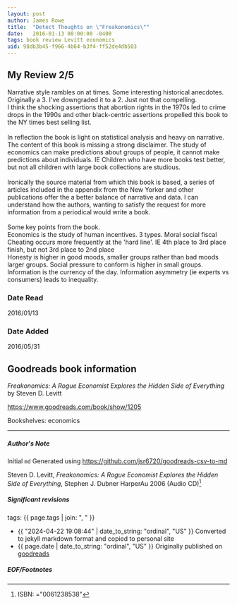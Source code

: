 ```yaml
---
layout: post
author: James Rowe
title:  "Detect Thoughts on \"Freakonomics\""
date:   2016-01-13 00:00:00 -0400
tags: book review Levitt economics
uid: 98db3b45-f966-4b64-b3f4-ff52de4db503
---
```


<!-- highly dependent on how you personally use jekyll templates, and how you want this to show up -->
<!-- escape any jekyll keys with double brackets -->

## My Review 2/5

Narrative style rambles on at times. Some interesting historical anecdotes. Originally a 3. I've downgraded it to a 2. Just not that compelling.<br/>I think the shocking assertions that abortion rights in the 1970s led to crime drops in the 1990s and other black-centric assertions propelled this book to the NY times best selling list.<br/><br/>In reflection the book is light on statistical analysis and heavy on narrative. The content of this book is missing a strong disclaimer. The study of economics can make predictions about groups of people, it cannot make predictions about individuals. IE Children who have more books test better, but not all children with large book collections are studious.<br/><br/>Ironically the source material from which this book is based, a series of articles included in the appendix from the New Yorker and other publications offer the a better balance of narrative and data. I can understand how the authors, wanting to satisfy the request for more information from a periodical would write a book.<br/><br/>Some key points from the book.<br/>Economics is the study of human incentives. 3 types. Moral social fiscal<br/>Cheating occurs more frequently at the 'hard line'. IE 4th place to 3rd place finish, but not 3rd place to 2nd place<br/>Honesty is higher in good moods, smaller groups rather than bad moods larger groups. Social pressure to conform is higher in small groups.<br/>Information is the currency of the day. Information asymmetry (ie experts vs consumers) leads to inequality.

### Date Read
2016/01/13

### Date Added
2016/05/31

## Goodreads book information

*Freakonomics: A Rogue Economist Explores the Hidden Side of Everything* by Steven D. Levitt

https://www.goodreads.com/book/show/1205

Bookshelves: economics

---

##### Author's Note

Initial `md` Generated using https://github.com/jsr6720/goodreads-csv-to-md

Steven D. Levitt, *Freakonomics: A Rogue Economist Explores the Hidden Side of Everything*, Stephen J. Dubner HarperAu 2006 (Audio CD)[^1]

##### Significant revisions

tags: {{ page.tags | join: ", " }} <!-- todo move this somewhere -->

- {{ "2024-04-22 19:08:44" | date_to_string: "ordinal", "US" }} Converted to jekyll markdown format and copied to personal site
- {{ page.date | date_to_string: "ordinal", "US" }} Originally published on [goodreads](https://www.goodreads.com)

##### EOF/Footnotes

[^1]: ISBN: ="0061238538"